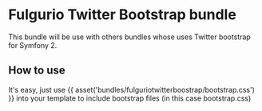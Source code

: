 Fulgurio Twitter Bootstrap bundle
========================

This bundle will be use with others bundles whose uses Twitter 
bootstrap for Symfony 2.


How to use
----------------------------------
It's easy, just use {{ asset('bundles/fulguriotwitterboostrap/bootstrap.css') }} 
into your template to include bootstrap files (in this case bootstrap.css)